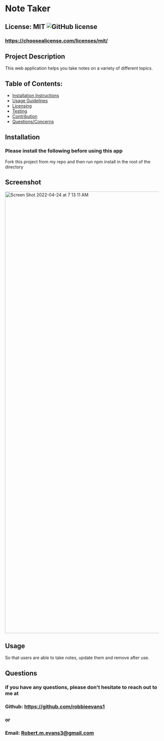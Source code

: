 
# Note Taker

## License: MIT  ![GitHub license](https://img.shields.io/github/license/Naereen/StrapDown.js.svg)
### https://choosealicense.com/licenses/mit/

## Project Description
This web application helps you take notes on a variety of different topics.

## Table of Contents:
- [Installation Instructions](#installation)
- [Usage Guidelines](#usage)
- [Licensing](#license)
- [Testing](#tests)
- [Contribution](#contribution)
- [Questions/Concerns](#questions)

## Installation
### Please install the following before using this app
Fork this project from my repo and then run npm install in the root of the directory

## Screenshot


<img width="1440" alt="Screen Shot 2022-04-24 at 7 13 11 AM" src="https://user-images.githubusercontent.com/80990468/164973737-87ce294f-09a1-4ae7-aa74-7b48a7703b41.png">




## Usage
So that users are able to take notes, update them and remove after use.

## Questions
### if you have any questions, please don't hesitate to reach out to me at
### Github: https://github.com/robbieevans1
### or
### Email: Robert.m.evans3@gmail.com
